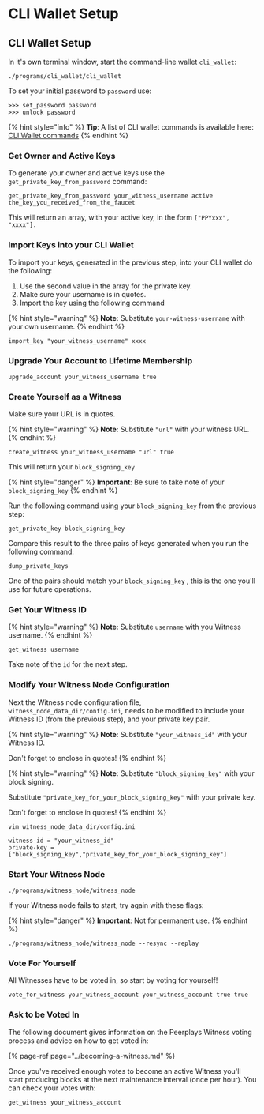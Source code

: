 # CLI Wallet Setup

## CLI Wallet Setup

In it's own terminal window, start the command-line wallet `cli_wallet`:

```text
./programs/cli_wallet/cli_wallet
```

To set your initial password to `password` use:

```text
>>> set_password password
>>> unlock password
```

{% hint style="info" %}
**Tip**: A list of CLI wallet commands is available here:[ ](https://github.com/PBSA/peerplays/blob/master/libraries/wallet/include/graphene/wallet/api_documentation.hpp)[CLI Wallet commands](https://github.com/PBSA/peerplays/blob/master/libraries/wallet/include/graphene/wallet/api_documentation.hpp)
{% endhint %}

### Get Owner and Active Keys

To generate your owner and active keys use the `get_private_key_from_password` command:

```text
get_private_key_from_password your_witness_username active the_key_you_received_from_the_faucet
```

This will return an array, with your active key, in the form `["PPYxxx", "xxxx"].`

### Import Keys into your CLI Wallet

To import your keys, generated in the previous step, into your CLI wallet do the following:

1. Use the second value in the array for the private key.
2. Make sure your username is in quotes. 
3. Import the key using the following command 

{% hint style="warning" %}
**Note**: Substitute `your-witness-username` with your own username.
{% endhint %}

```text
import_key "your_witness_username" xxxx
```

### Upgrade Your Account to Lifetime Membership

```text
upgrade_account your_witness_username true
```

### Create Yourself as a Witness

Make sure your URL is in quotes. 

{% hint style="warning" %}
**Note**: Substitute `"url"` with your witness URL.
{% endhint %}

```text
create_witness your_witness_username "url" true
```

This will return your `block_signing_key`

{% hint style="danger" %}
**Important**: Be sure to take note of  your `block_signing_key`
{% endhint %}

Run the following command using your `block_signing_key` from the previous step:

```text
get_private_key block_signing_key
```

Compare this result to the three pairs of keys generated when you run the following command:

```text
dump_private_keys
```

One of the pairs should match your `block_signing_key` , this is the one you'll use for future operations.

### Get Your Witness ID

{% hint style="warning" %}
**Note**: Substitute `username` with you Witness username.
{% endhint %}

```text
get_witness username 
```

Take note of the `id` for the next step.

### Modify Your Witness Node Configuration

Next the Witness node configuration file, `witness_node_data_dir/config.ini`, needs to be modified to include your Witness ID \(from the previous step\), and your private key pair.

{% hint style="warning" %}
**Note**: Substitute `"your_witness_id"` with your Witness ID. 

Don't forget to enclose in quotes!
{% endhint %}

{% hint style="warning" %}
**Note**: Substitute `"block_signing_key"` with your block signing.

Substitute `"private_key_for_your_block_signing_key"` with your private key.

Don't forget to enclose in quotes!
{% endhint %}

```text
vim witness_node_data_dir/config.ini

witness-id = "your_witness_id"
private-key = ["block_signing_key","private_key_for_your_block_signing_key"]
```

### Start Your Witness Node

```text
./programs/witness_node/witness_node
```

If your Witness node fails to start, try again with these flags:

{% hint style="danger" %}
**Important**: Not for permanent use.
{% endhint %}

```text
./programs/witness_node/witness_node --resync --replay
```

### Vote For Yourself

All Witnesses have to be voted in, so start by voting for yourself!

```text
vote_for_witness your_witness_account your_witness_account true true
```

### Ask to be Voted In

The following document gives information on the Peerplays Witness voting process and advice on how to get voted in:

{% page-ref page="../becoming-a-witness.md" %}

Once you've received enough votes to become an active Witness you'll start producing blocks at the next maintenance interval \(once per hour\). You can check your votes with:

```text
get_witness your_witness_account
```

### 

